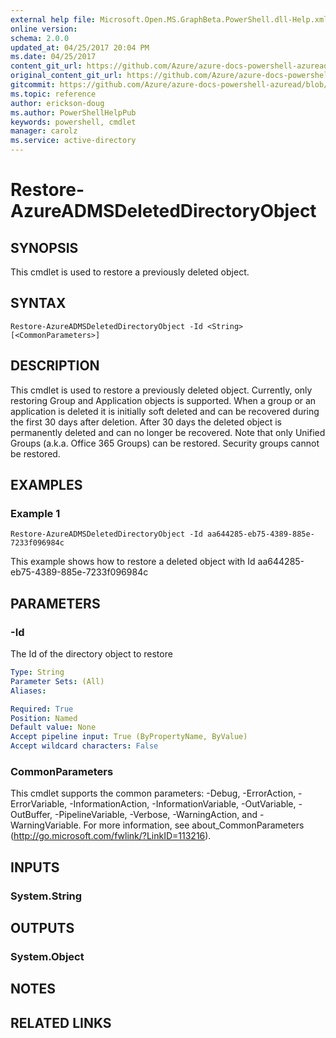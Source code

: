 ```yaml
---
external help file: Microsoft.Open.MS.GraphBeta.PowerShell.dll-Help.xml
online version:
schema: 2.0.0
updated_at: 04/25/2017 20:04 PM
ms.date: 04/25/2017
content_git_url: https://github.com/Azure/azure-docs-powershell-azuread/blob/rodejo5-10/Azure%20AD%20Cmdlets/AzureAD/v2preview/Restore-AzureADMSDeletedDirectoryObject.md
original_content_git_url: https://github.com/Azure/azure-docs-powershell-azuread/blob/rodejo5-10/Azure%20AD%20Cmdlets/AzureAD/v2preview/Restore-AzureADMSDeletedDirectoryObject.md
gitcommit: https://github.com/Azure/azure-docs-powershell-azuread/blob/c5cc449ee6e2b805fc85a9e05130b06b10899f67
ms.topic: reference
author: erickson-doug
ms.author: PowerShellHelpPub
keywords: powershell, cmdlet
manager: carolz
ms.service: active-directory
---
```


# Restore-AzureADMSDeletedDirectoryObject

## SYNOPSIS
This cmdlet is used to restore a previously deleted object.

## SYNTAX

```
Restore-AzureADMSDeletedDirectoryObject -Id <String> [<CommonParameters>]
```

## DESCRIPTION
This cmdlet is used to restore a previously deleted object. Currently, only restoring Group and Application objects is supported. 
When a group or an application is deleted it is initially soft deleted and can be recovered during the first 30 days after deletion. After 30 days the deleted object is permanently deleted and can no longer be recovered. Note that only Unified Groups (a.k.a. Office 365 Groups) can be restored. Security groups cannot be restored.

## EXAMPLES

### Example 1
```
Restore-AzureADMSDeletedDirectoryObject -Id aa644285-eb75-4389-885e-7233f096984c
```

This example shows how to restore a deleted object with Id aa644285-eb75-4389-885e-7233f096984c 

## PARAMETERS

### -Id
The Id of the directory object to restore

```yaml
Type: String
Parameter Sets: (All)
Aliases: 

Required: True
Position: Named
Default value: None
Accept pipeline input: True (ByPropertyName, ByValue)
Accept wildcard characters: False
```

### CommonParameters
This cmdlet supports the common parameters: -Debug, -ErrorAction, -ErrorVariable, -InformationAction, -InformationVariable, -OutVariable, -OutBuffer, -PipelineVariable, -Verbose, -WarningAction, and -WarningVariable. For more information, see about_CommonParameters (http://go.microsoft.com/fwlink/?LinkID=113216).

## INPUTS

### System.String

## OUTPUTS

### System.Object

## NOTES

## RELATED LINKS

